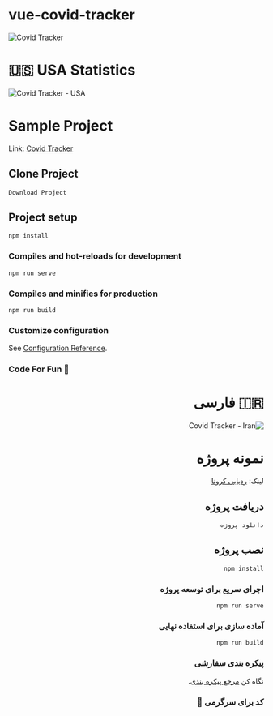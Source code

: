 # vue-covid-tracker

![Covid Tracker](https://s4.uupload.ir/files/screenshot_at_2021-05-10_10-30-45_z5sm.png)

# 🇺🇸 USA Statistics

![Covid Tracker - USA](https://s4.uupload.ir/files/screenshot_at_2021-05-10_10-34-14_bz5g.png)


# Sample Project

Link: [Covid Tracker](https://covid.sectron.ir/)

## Clone Project
```
Download Project 
```

## Project setup
```
npm install
```

### Compiles and hot-reloads for development
```
npm run serve
```

### Compiles and minifies for production
```
npm run build
```

### Customize configuration
See [Configuration Reference](https://cli.vuejs.org/config/).


### Code For Fun 🤪


<div dir="rtl">

# 🇮🇷 فارسی

![Covid Tracker - Iran](https://s4.uupload.ir/files/screenshot_at_2021-05-10_10-43-44_bgvo.png)

# نمونه پروژه

لینک: [ردیابی کرونا](https://covid.sectron.ir/)

## دریافت پروژه
```
دانلود پروژه
```

## نصب پروژه
```
npm install
```

### اجرای سریع برای توسعه پروژه
```
npm run serve
```

### آماده سازی برای استفاده نهایی
```
npm run build
```

### پیکره بندی سفارشی
نگاه کن [مرجع پیکره بندی](https://cli.vuejs.org/config/).


### کد برای سرگرمی 🤪
